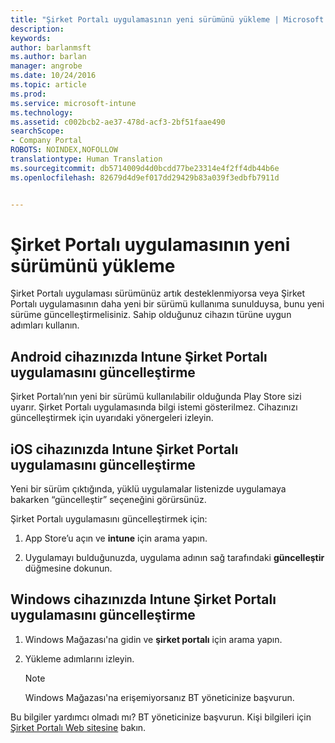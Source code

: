 ```yaml
---
title: "Şirket Portalı uygulamasının yeni sürümünü yükleme | Microsoft Docs"
description: 
keywords: 
author: barlanmsft
ms.author: barlan
manager: angrobe
ms.date: 10/24/2016
ms.topic: article
ms.prod: 
ms.service: microsoft-intune
ms.technology: 
ms.assetid: c002bcb2-ae37-478d-acf3-2bf51faae490
searchScope:
- Company Portal
ROBOTS: NOINDEX,NOFOLLOW
translationtype: Human Translation
ms.sourcegitcommit: db5714009d4d0bcdd77be23314e4f2ff4db44b6e
ms.openlocfilehash: 82679d4d9ef017dd29429b83a039f3edbfb7911d


---
```


# <a name="install-a-new-version-of-the-company-portal-app"></a>Şirket Portalı uygulamasının yeni sürümünü yükleme

Şirket Portalı uygulaması sürümünüz artık desteklenmiyorsa veya Şirket Portalı uygulamasının daha yeni bir sürümü kullanıma sunulduysa, bunu yeni sürüme güncelleştirmelisiniz. Sahip olduğunuz cihazın türüne uygun adımları kullanın.

## <a name="update-the-intune-company-portal-app-on-your-android-device"></a>Android cihazınızda Intune Şirket Portalı uygulamasını güncelleştirme

Şirket Portalı’nın yeni bir sürümü kullanılabilir olduğunda Play Store sizi uyarır. Şirket Portalı uygulamasında bilgi istemi gösterilmez. Cihazınızı güncelleştirmek için uyarıdaki yönergeleri izleyin.

## <a name="update-the-intune-company-portal-app-on-your-ios-device"></a>iOS cihazınızda Intune Şirket Portalı uygulamasını güncelleştirme

Yeni bir sürüm çıktığında, yüklü uygulamalar listenizde uygulamaya bakarken “güncelleştir” seçeneğini görürsünüz.  

Şirket Portalı uygulamasını güncelleştirmek için:

1. App Store’u açın ve **intune** için arama yapın.

2. Uygulamayı bulduğunuzda, uygulama adının sağ tarafındaki **güncelleştir** düğmesine dokunun.

## <a name="update-the-intune-company-portal-app-on-your-windows-device"></a>Windows cihazınızda Intune Şirket Portalı uygulamasını güncelleştirme

1.  Windows Mağazası'na gidin ve **şirket portalı** için arama yapın.

2.  Yükleme adımlarını izleyin.

    > [!NOTE]
    > Windows Mağazası'na erişemiyorsanız BT yöneticinize başvurun.


Bu bilgiler yardımcı olmadı mı? BT yöneticinize başvurun. Kişi bilgileri için [Şirket Portalı Web sitesine](http://portal.manage.microsoft.com) bakın.



<!--HONumber=Dec16_HO3-->


